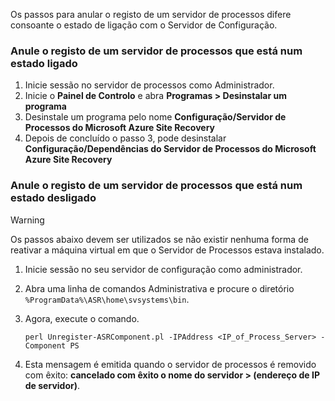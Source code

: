 Os passos para anular o registo de um servidor de processos difere consoante o estado de ligação com o Servidor de Configuração.

### <a name="unregister-a-process-server-that-is-in-a-connected-state"></a>Anule o registo de um servidor de processos que está num estado ligado

1. Inicie sessão no servidor de processos como Administrador.
2. Inicie o **Painel de Controlo** e abra **Programas > Desinstalar um programa**
3. Desinstale um programa pelo nome **Configuração/Servidor de Processos do Microsoft Azure Site Recovery**
4. Depois de concluído o passo 3, pode desinstalar **Configuração/Dependências do Servidor de Processos do Microsoft Azure Site Recovery**

### <a name="unregister-a-process-server-that-is-in-a-disconnected-state"></a>Anule o registo de um servidor de processos que está num estado desligado

> [!WARNING]
> Os passos abaixo devem ser utilizados se não existir nenhuma forma de reativar a máquina virtual em que o Servidor de Processos estava instalado.

1. Inicie sessão no seu servidor de configuração como administrador.
2. Abra uma linha de comandos Administrativa e procure o diretório `%ProgramData%\ASR\home\svsystems\bin`.
3. Agora, execute o comando.

    ```
    perl Unregister-ASRComponent.pl -IPAddress <IP_of_Process_Server> -Component PS
    ```
4. Esta mensagem é emitida quando o servidor de processos é removido com êxito: **cancelado com êxito o nome do servidor > (endereço de IP de servidor)**.

